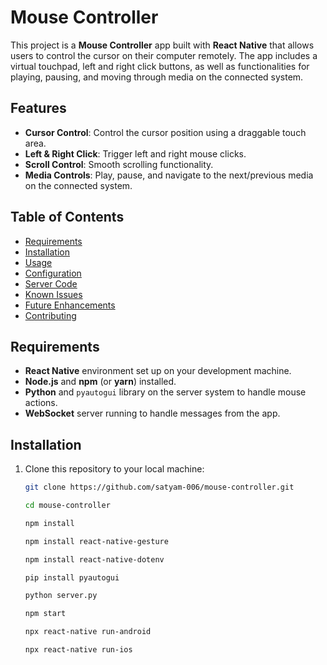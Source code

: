 # Mouse Controller

This project is a **Mouse Controller** app built with **React Native** that allows users to control the cursor on their computer remotely. The app includes a virtual touchpad, left and right click buttons, as well as functionalities for playing, pausing, and moving through media on the connected system.

## Features

- **Cursor Control**: Control the cursor position using a draggable touch area.
- **Left & Right Click**: Trigger left and right mouse clicks.
- **Scroll Control**: Smooth scrolling functionality.
- **Media Controls**: Play, pause, and navigate to the next/previous media on the connected system.

## Table of Contents

- [Requirements](#requirements)
- [Installation](#installation)
- [Usage](#usage)
- [Configuration](#configuration)
- [Server Code](#server-code)
- [Known Issues](#known-issues)
- [Future Enhancements](#future-enhancements)
- [Contributing](#contributing)

## Requirements

- **React Native** environment set up on your development machine.
- **Node.js** and **npm** (or **yarn**) installed.
- **Python** and `pyautogui` library on the server system to handle mouse actions.
- **WebSocket** server running to handle messages from the app.

## Installation

1. Clone this repository to your local machine:

   ```bash
   git clone https://github.com/satyam-006/mouse-controller.git

   cd mouse-controller

   npm install
   
   npm install react-native-gesture

   npm install react-native-dotenv

   pip install pyautogui

   python server.py

   npm start

   npx react-native run-android

   npx react-native run-ios


   ```